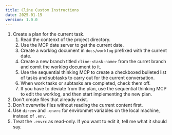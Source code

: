 ```yaml
---
title: Cline Custom Instructions
date: 2025-01-15
version: 1.0.0
---
```


1. Create a plan for the current task.
    1. Read the contenxt of the project directory.
    2. Use the MCP date server to get the current date.
    3. Create a worklog document in `docs/worklog` prefixed with the current date.
    2. Create a new branch titled `cline-<task-name>` from the curret branch and comit the worklog document to it.
    1. Use the sequential thinking MCP to create a checkboxed bulleted list of tasks and subtasks to carry out for the current conversation.
    2. When work tasks or subtasks are completed, check them off.
    3. If you have to deviate from the plan, use the sequential thinking MCP to edit the worklog, and then start implementing the new plan.
3. Don't create files that already exist.
4. Don't overwrite files without reading the current content first.
5. Use `direnv` and `.envrc` for environmet variables on the local machine, instead of `.env`.
6. Treat the `.envrc` as read-only. If you want to edit it, tell me what it should say.